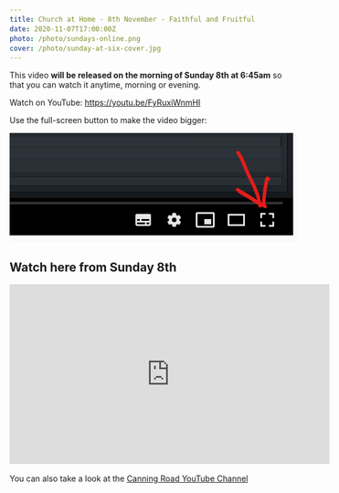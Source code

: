 ```yaml
---
title: Church at Home - 8th November - Faithful and Fruitful
date: 2020-11-07T17:00:00Z
photo: /photo/sundays-online.png
cover: /photo/sunday-at-six-cover.jpg
---
```


This video **will be released on the morning of Sunday 8th at 6:45am** so that you can watch it anytime, morning or evening.

Watch on YouTube: <https://youtu.be/FyRuxiWnmHI>

Use the full-screen button to make the video bigger:

<img class="fn cb ma0" alt="Full screen button" src="/photo/full-screen-video.png">

## Watch here from Sunday 8th

<iframe width="560" height="315" src="https://www.youtube.com/embed/FyRuxiWnmHI" frameborder="0" allow="accelerometer; autoplay; encrypted-media; gyroscope; picture-in-picture" allowfullscreen></iframe>

You can also take a look at the [Canning Road YouTube Channel](
https://www.youtube.com/channel/UCLlyMMvV26OndAy_ep7gv4A)
